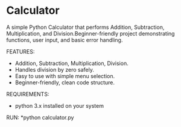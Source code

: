 # Calculator
A simple Python Calculator that performs Addition, Subtraction, Multiplication, and Division.Beginner-friendly project demonstrating functions, user input, and basic error handling.


FEATURES:
* Addition, Subtraction, Multiplication, Division.
* Handles division by zero safely.
* Easy to use with simple menu selection.
* Beginner-friendly, clean code structure.


REQUIREMENTS:
* python 3.x installed on your system
  





RUN:
*python calculator.py
